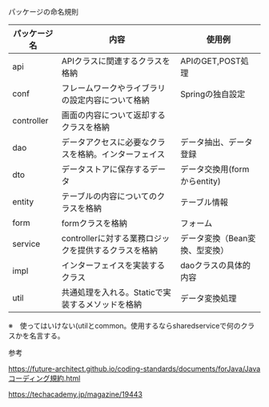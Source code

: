 パッケージの命名規則

| パッケージ名 | 内容                                                 | 使用例                         |
| ------------ | ---------------------------------------------------- | ------------------------------ |
| api          | APIクラスに関連するクラスを格納                      | APIのGET,POST処理              |
| conf         | フレームワークやライブラリの設定内容について格納     | Springの独自設定               |
| controller   | 画面の内容について返却するクラスを格納               |                                |
| dao          | データアクセスに必要なクラスを格納。インターフェイス | データ抽出、データ登録         |
| dto          | データストアに保存するデータ                         | データ交換用(formからentity)   |
| entity       | テーブルの内容についてのクラスを格納                 | テーブル情報                   |
| form         | formクラスを格納                                     | フォーム                       |
| service      | controllerに対する業務ロジックを提供するクラスを格納 | データ変換（Bean変換、型変換） |
| impl         | インターフェイスを実装するクラス                     | daoクラスの具体的内容          |
| util         | 共通処理を入れる。Staticで実装するメソッドを格納     | データ変換処理                 |

※　使ってはいけない(utilとcommon。使用するならsharedserviceで何のクラスかを名言する。

参考

https://future-architect.github.io/coding-standards/documents/forJava/Javaコーディング規約.html

https://techacademy.jp/magazine/19443